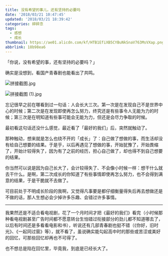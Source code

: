 ```yaml
---
title: 没有希望的事儿，还有坚持的必要吗
date: '2018/03/21 10:47:45'
updated: '2018/03/21 18:39:42'
categories: 碎碎念
tags:
  - 感想
  - 成长
thumbnail: https://ae01.alicdn.com/kf/HTB1EfiXB5CYBuNkSnaV763MsVXap.png
abbrlink: 18b98ea6
---
```

「你说，没有希望的事，还有坚持的必要吗？」

确实是没想到，看国产青春剧也能看出了共鸣。<!--more-->


![拼接截图.jpg](https://ae01.alicdn.com/kf/HTB1zLRQKaSWBuNjSsrbq6y0mVXaB.jpg)

![拼接截图 (1).jpg](https://ae01.alicdn.com/kf/HTB1c_1MKqmWBuNjy1Xaq6xCbXXaP.jpg)

忘记很早之前在哪看到过一句话：人会长大三次。第一次是在发现自己不是世界中心的时候；第二次是在发现即使再怎么努力，终究还是有些事令人无能为力的时候；第三次是在明知道有些事可能会无能为力，但还是会尽力争取的时候。

最初看这句话还没什么感觉，最近看了「最好的我们」后，突然就触动了。

那种触动，想来就是怎么也绕不开的「成长」了：自己做了想做的事，而生活却没有给自己想要的结果。于是乎，以后再遇见了想做的事，开始犹豫了，开始畏缩了，开始计较得失了，因为有了之前的经历，担心自己做了，却也得不到自己想要的结果。

你当然可以说是因为自己长大了，会计较得失了、不会像小时候一样：想干什么就去干什么。是啊，第二次成长的你知道了有些事情即使再怎么努力，也不会得到满意的结果，于是干脆就不去做了。

可目前处于不明成长阶段的我啊，又觉得凡事要是都仔细衡量得失后再去想做还是不做的话，那人生想必会少掉许多乐趣、会错过许多事情。

---

我果然还是不适合看电视剧，花了一个月时间才把《最好的我们》看完（小时候那种看电视剧甚至广告时间都不愿意转台生怕错过衔接部分的劲儿都不知道哪去了，以后有时间还是多看看电影和书），听说还有几部青春剧也挺不错（《你好，旧时光》、《一起同过窗》等），就不看了，虽说确实能勾起高中时的那些或苦涩或美好的回忆，可那些回忆却再也不可得了。

也不想总是陷在回忆里，毕竟我，到底是已经长大了。